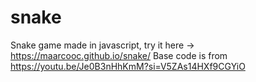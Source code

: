 # snake
Snake game made in javascript, try it here -> https://maarcooc.github.io/snake/
Base code is from https://youtu.be/Je0B3nHhKmM?si=V5ZAs14HXf9CGYiO
